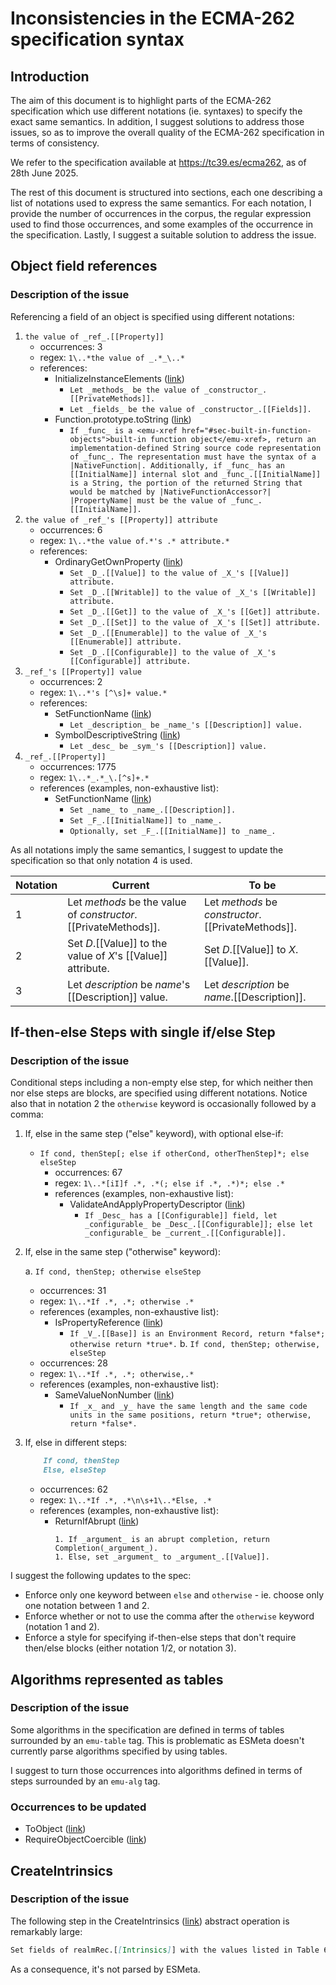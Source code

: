 # Inconsistencies in the ECMA-262 specification syntax

## Introduction

The aim of this document is to highlight parts of the ECMA-262 specification which use different notations (ie. syntaxes) to specify the exact same semantics. In addition, I suggest solutions to address those issues, so as to improve the overall quality of the ECMA-262 specification in terms of consistency.

We refer to the specification available at https://tc39.es/ecma262, as of 28th June 2025.

The rest of this document is structured into sections, each one describing a list of notations used to express the same semantics. For each notation, I provide the number of occurrences in the corpus, the regular expression used to find those occurrences, and some examples of the occurrence in the specification. Lastly, I suggest a suitable solution to address the issue.

## Object field references

### Description of the issue

Referencing a field of an object is specified using different notations:
1. `the value of _ref_.[[Property]]`
    - occurrences: 3
    - regex: `1\..*the value of _.*_\..*`
    - references:
        - InitializeInstanceElements ([link](https://tc39.es/ecma262/#sec-initializeinstanceelements))
            - `Let _methods_ be the value of _constructor_.[[PrivateMethods]].`
            - `Let _fields_ be the value of _constructor_.[[Fields]].`
        - Function.prototype.toString ([link](https://tc39.es/ecma262/#sec-function.prototype.tostring))
            - `If _func_ is a <emu-xref href="#sec-built-in-function-objects">built-in function object</emu-xref>, return an implementation-defined String source code representation of _func_. The representation must have the syntax of a |NativeFunction|. Additionally, if _func_ has an [[InitialName]] internal slot and _func_.[[InitialName]] is a String, the portion of the returned String that would be matched by |NativeFunctionAccessor?| |PropertyName| must be the value of _func_.[[InitialName]].`
2. `the value of _ref_'s [[Property]] attribute`
    - occurrences: 6
    - regex: `1\..*the value of.*'s .* attribute.*`
    - references:
        - OrdinaryGetOwnProperty ([link](https://tc39.es/ecma262/#sec-ordinarygetownproperty))
            - `Set _D_.[[Value]] to the value of _X_'s [[Value]] attribute.`
            - `Set _D_.[[Writable]] to the value of _X_'s [[Writable]] attribute.`
            - `Set _D_.[[Get]] to the value of _X_'s [[Get]] attribute.`
            - `Set _D_.[[Set]] to the value of _X_'s [[Set]] attribute.`
            - `Set _D_.[[Enumerable]] to the value of _X_'s [[Enumerable]] attribute.`
            - `Set _D_.[[Configurable]] to the value of _X_'s [[Configurable]] attribute.`
3. `_ref_'s [[Property]] value`
    - occurrences: 2
    - regex: `1\..*'s [^\s]+ value.*`
    - references:
        - SetFunctionName ([link](https://tc39.es/ecma262/#sec-setfunctionname))
            - `Let _description_ be _name_'s [[Description]] value.`
        - SymbolDescriptiveString ([link](https://tc39.es/ecma262/#sec-symboldescriptivestring))
            - `Let _desc_ be _sym_'s [[Description]] value.`
4. `_ref_.[[Property]]` 
    - occurrences: 1775 
    - regex: `1\..*_.*_\.[^s]+.*`
    - references (examples, non-exhaustive list):
        - SetFunctionName ([link](https://tc39.es/ecma262/#sec-setfunctionname))
            - `Set _name_ to _name_.[[Description]].`
            - `Set _F_.[[InitialName]] to _name_.`
            - `Optionally, set _F_.[[InitialName]] to _name_.`

As all notations imply the same semantics, I suggest to update the specification so that only notation 4 is used.

| Notation | Current                                                                 | To be                                 |
|----------|-------------------------------------------------------------------------|---------------------------------------|
| 1        | Let _methods_ be the value of _constructor_.[[PrivateMethods]].         | Let _methods_ be _constructor_.[[PrivateMethods]]. |
| 2        | Set _D_.[[Value]] to the value of _X_'s [[Value]] attribute.            | Set _D_.[[Value]] to _X_.[[Value]].   |
| 3        | Let _description_ be _name_'s [[Description]] value.                    | Let _description_ be _name_.[[Description]]. |

## If-then-else Steps with single if/else Step

### Description of the issue

Conditional steps including a non-empty else step, for which neither then nor else steps are blocks, are specified using different notations. Notice also that in notation 2 the `otherwise` keyword is occasionally followed by a comma:

1. If, else in the same step ("else" keyword), with optional else-if: 
    - `If cond, thenStep[; else if otherCond, otherThenStep]*; else elseStep`
        - occurrences: 67
        - regex: `1\..*[iI]f .*, .*(; else if .*, .*)*; else .*`
        - references (examples, non-exhaustive list):
            - ValidateAndApplyPropertyDescriptor ([link](https://tc39.es/ecma262/#sec-validateandapplypropertydescriptor))
                - `If _Desc_ has a [[Configurable]] field, let _configurable_ be _Desc_.[[Configurable]]; else let _configurable_ be _current_.[[Configurable]].`
2. If, else in the same step ("otherwise" keyword):
    
    a. `If cond, thenStep; otherwise elseStep`
    - occurrences: 31
    - regex: `1\..*If .*, .*; otherwise .*`
    - references (examples, non-exhaustive list):
        - IsPropertyReference ([link](https://tc39.es/ecma262/#sec-ispropertyreference))
            - `If _V_.[[Base]] is an Environment Record, return *false*; otherwise return *true*.`
    b. `If cond, thenStep; otherwise, elseStep`
    - occurrences: 28
    - regex: `1\..*If .*, .*; otherwise,.*`
    - references (examples, non-exhaustive list):
        - SameValueNonNumber ([link](https://tc39.es/ecma262/#sec-samevaluenonnumber))
            - `If _x_ and _y_ have the same length and the same code units in the same positions, return *true*; otherwise, return *false*.`
3. If, else in different steps:
    ```markdown
        If cond, thenStep
        Else, elseStep
    ``` 
    - occurrences: 62
    - regex: `1\..*If .*, .*\n\s+1\..*Else, .*`
    - references (examples, non-exhaustive list):
        - ReturnIfAbrupt ([link](https://tc39.es/ecma262/#sec-returnifabrupt))
            ```
            1. If _argument_ is an abrupt completion, return Completion(_argument_).
            1. Else, set _argument_ to _argument_.[[Value]].
            ```

I suggest the following updates to the spec:
- Enforce only one keyword between `else` and `otherwise` - ie. choose only one notation between 1 and 2.
- Enforce whether or not to use the comma after the `otherwise` keyword (notation 1 and 2).
- Enforce a style for specifying if-then-else steps that don't require then/else blocks (either notation 1/2, or notation 3).

## Algorithms represented as tables

### Description of the issue

Some algorithms in the specification are defined in terms of tables surrounded by an `emu-table` tag. This is problematic as ESMeta doesn't currently parse algorithms specified by using tables.

I suggest to turn those occurrences into algorithms defined in terms of steps surrounded by an `emu-alg` tag.

### Occurrences to be updated

- ToObject ([link](https://tc39.es/ecma262/#sec-toobject))
- RequireObjectCoercible ([link](https://tc39.es/ecma262/#sec-requireobjectcoercible))

## CreateIntrinsics

### Description of the issue

The following step in the CreateIntrinsics ([link](https://tc39.es/ecma262/#sec-createintrinsics)) abstract operation is remarkably large:

```markdown
Set fields of realmRec.[[Intrinsics]] with the values listed in Table 6. The field names are the names listed in column one of the table. The value of each field is a new object value fully and recursively populated with property values as defined by the specification of each object in clauses 19 through 28. All object property values are newly created object values. All values that are built-in function objects are created by performing CreateBuiltinFunction(steps, length, name, slots, realmRec, prototype) where steps is the definition of that function provided by this specification, name is the initial value of the function's "name" property, length is the initial value of the function's "length" property, slots is a list of the names, if any, of the function's specified internal slots, and prototype is the specified value of the function's [[Prototype]] internal slot. The creation of the intrinsics and their properties must be ordered to avoid any dependencies upon objects that have not yet been created.
```

As a consequence, it's not parsed by ESMeta.